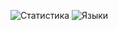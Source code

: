 ![Статистика](https://github-readme-stats.vercel.app/api?username=SetScript&show_icons=true&theme=github_dark) 
 ![Языки](https://github-readme-stats.vercel.app/api/top-langs/?username=SetScript&layout=compact&theme=github_dark)

